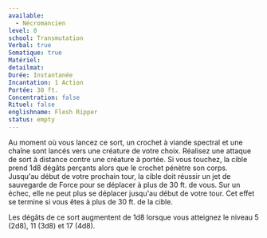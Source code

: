 ```yaml
---
available:
  - Nécromancien
level: 0
school: Transmutation
Verbal: true
Somatique: true
Matériel:
detailmat:
Durée: Instantanée
Incantation: 1 Action
Portée: 30 ft.
Concentration: false
Rituel: false
englishname: Flesh Ripper
status: empty
---
```

Au moment où vous lancez ce sort, un crochet à viande spectral et une chaîne sont lancés vers une créature de votre choix. Réalisez une attaque de sort à distance contre une créature à portée. Si vous touchez, la cible prend 1d8 dégâts perçants alors que le crochet pénètre son corps. Jusqu'au début de votre prochain tour, la cible doit réussir un jet de sauvegarde de Force pour se déplacer à plus de 30 ft. de vous. Sur un échec, elle ne peut plus se déplacer jusqu'au début de votre tour. Cet effet se termine si vous êtes à plus de 30 ft. de la cible.

Les dégâts de ce sort augmentent de 1d8 lorsque vous atteignez le niveau 5 (2d8), 11 (3d8) et 17 (4d8).
